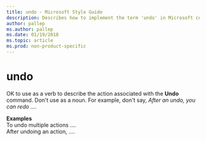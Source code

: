 ```yaml
---
title: undo - Microsoft Style Guide
description: Describes how to implement the term 'undo' in Microsoft content and provides examples of implementation of the term 'undo' in content.
author: pallep
ms.author: pallep
ms.date: 01/19/2018
ms.topic: article
ms.prod: non-product-specific
---
```


# undo

OK to use as a verb to describe the action associated with the **Undo** command. Don't use as a noun. For example, don't say, *After an undo, you can redo ....*

**Examples**  
To undo multiple actions ....  
After undoing an action, ....
